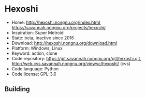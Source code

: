 # Hexoshi

- Home: http://hexoshi.nongnu.org/index.html, https://savannah.nongnu.org/projects/hexoshi/
- Inspiration: Super Metroid
- State: beta, inactive since 2016
- Download: http://hexoshi.nongnu.org/download.html
- Platform: Windows, Linux
- Keyword: action, clone
- Code repository: https://git.savannah.nongnu.org/git/hexoshi.git, http://web.cvs.savannah.nongnu.org/viewvc/hexoshi/ (cvs)
- Code language: Python
- Code license: GPL-3.0

## Building
